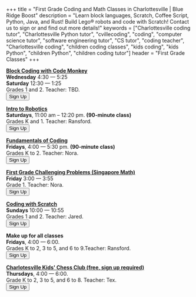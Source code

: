 +++
title = "First Grade Coding and Math Classes in Charlottesville | Blue Ridge Boost"
description = "Learn block languages, Scratch, Coffee Script, Python, Java, and Rust! Build Lego&reg; robots and code with Scratch! Contact us to sign or and find out more details!"
keywords = ["Charlottesville coding tutor", "Charlottesville Python tutor", "cvillecoding", "coding", "computer science tutor", "software engineering tutor", "CS tutor", "coding teacher", "Charlottesville coding", "children coding classes", "kids coding", "kids Python", "children Python", "children coding tutor"]
header = "First Grade Classes"
+++
<div class="container">
    <div class="row"> 
        <div class="col-sm">
            <p></p>
            <p><a href="/class/coding/kids-block-coding"><b>Block Coding with Code Monkey</b></a><br>
            <b><a id="wednesday">Wednesday</a></b> 4:30 &mdash; 5:25<br>
            <b>Saturday</b> 12:30 &mdash; 1:25<br>
            Grades <span class="grK2">1 and 2</span>. Teacher: TBD.<br> 
            <a href="https://winter-24-block-coding.cheddarup.com" class="btn-small">
            <button class="button-8" role="button">Sign Up</button></a></p>
        </div>
        <div class="col-sm">
                <p></p>
                <p><a href="/class/coding/lego-wedo"><b>Intro to Robotics</b></a><br>
            <b>Saturdays</b>, 11:00 am &ndash; 12:20 pm. <b>(90-minute class)</b><br>
            Grades <span class="grK2">K and 1</span>. Teacher: Ransford.<br>
            <a href="https://winter-24-lego-wedo.cheddarup.com" class="btn-small">
            <button class="button-8" role="button">Sign Up</button></a></p>    
        </div>
        <div class="col-sm">
            <p></p>
                <p><a href="/class/coding/fundamentals-coding-spike"><b>Fundamentals of Coding</b></a></br>
                <b>Fridays</b>, 4:00 &mdash; 5:30 pm. <b>(90-minute class)</b><br>
                Grades <span class="grK2">K to 2</span>. Teacher: Nora.<br>
                <a href="https://fundamentals-of-coding-with-lego-spike.cheddarup.com"><button class="button-8" role="button">Sign Up</button></a></p>  
        </div>
    </div>
    <div class="row"> 
        <div class="col-sm">
            <p></p>
            <p><b><a href="/class/math/challenging-math">First Grade Challenging Problems (Singapore Math)</a></b></br>
                <b>Friday</b> 3:00 &mdash; 3:55<br>
                <span class="grK2">Grade 1</span>. Teacher: Nora.<br>
                <a href="https://winter-24-first-grade.cheddarup.com">
                    <button class="button-8" role="button">Sign Up</button></a>
            </p>
        </div>
        <div class="col-sm">
            <p></p>
            <p><a href="/class/coding/scratch"><b>Coding with Scratch</b></a><br>
            <b>Sundays</b> 10:00 &mdash; 10:55<br>
            Grades <span class="grK2">1 and 2</span>. Teacher: Jared.<br> 
            <a href="https://winter-24-scratch.cheddarup.com" class="btn-small">
            <button class="button-8" role="button">Sign Up</button></a></p>
        </div>
        <div class="col-sm">
            <p></p>
            <p>
                <b>Make up for all classes</b></br>
                <b>Fridays</b>, 4:00 &mdash; 6:00.<br>
                Grades <span class="grK2">K to 2</span>, <span class="gr35">3 to 5</span>, <span class="gr68">and 6 to 9</span>.Teacher: Ransford.<br>
                <a href="https:///friday-make-up.cheddarup.com/"><button class="button-8" role="button">Sign Up</button></a>
            </p>
        </div>
    </div>
    <div class="row">
        <div class="col-12 text-center">
            <p><b><a href="/chess">Charlotesville Kids' Chess Club (free, sign up required)</a></b></br>
                <b>Thursdays</b>, 4:00 &mdash; 6:00.<br>
                Grade <span class="grK2">K to 2</span>, <span class="gr35">3 to 5</span>, <span class="gr68">and 6 to 8</span>. Teacher: Tex.<br>
                <a href="https://charlottesville-kids-chess-club.cheddarup.com/"><button class="button-8" role="button">Sign Up</button></a>
            </p>
        </div>
    </div>
</div>
